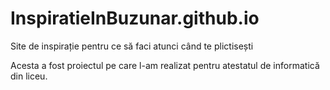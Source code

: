 # InspiratieInBuzunar.github.io
Site de inspirație pentru ce să faci atunci când te plictisești

Acesta a fost proiectul pe care l-am realizat pentru atestatul de informatică din liceu.
